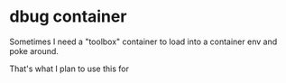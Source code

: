 # dbug container

Sometimes I need a "toolbox" container to load into a container env and poke
around.

That's what I plan to use this for
